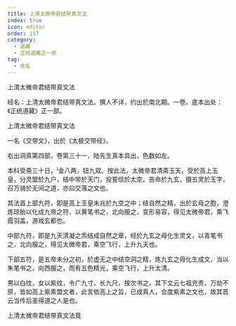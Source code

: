 ```yaml
---
title: 上清太微帝君结带真文法
index: true
icon: editor
order: 157
category:
  - 道藏
  - 正统道藏正一部
tag:
  - 佚名
---
```


上清太微帝君结带真文法  

经名：上清太微帝君结带真文法。撰人不详，约出於南北期。一卷。底本出处：《正统道藏》正一部。  

上清太微帝君结带真文法  

一名《交带文》，出於《太极交带经》。  

右出洞真第四部，卷第三十一，陆先生真本具出，色数如左。  

本科受斋三十日，金八两，钮九双。按此法，太微帝君清斋玉天，受於高上玉皇，分灵盟於九户，结中带於天门，投誓信於太空。告命於九玄，摄五灵於玉字，召万骑於无间之道，亦曰交落之文也。  

其法首上部九符，即是高上玉皇未兆於九空之中；结自然之精，出於玄母之胞，澄炼琼胎以化成九帝之符，以黄笔书之，北向服之，变形易容，得见太微帝君，乘飞霞羽盖，游戏玄都也。  

中部九符，即是九天清凝之炁结成自然之章，经於九玄之母化生灵文，以青笔书之，北向服之，得见太微帝君，乘空飞行，上升九天也。  

下部五符，是五帝未分之初，於虚无之中结空洞之精，炼九玄之母化生成文，当以朱笔书之，向西服之，而有五色精光，乘空飞行，上升太清。  

男以白纹，女以紫纹，令广九寸，长九尺，按次书之。其下文云七祖充责，万劫不原，皆如高上紫素盟文者，此言依高上之旨，已成真人，合度紫素之文也，故其首云当传后圣得道之人是也。  

上清太微帝君结带真文法竟  
